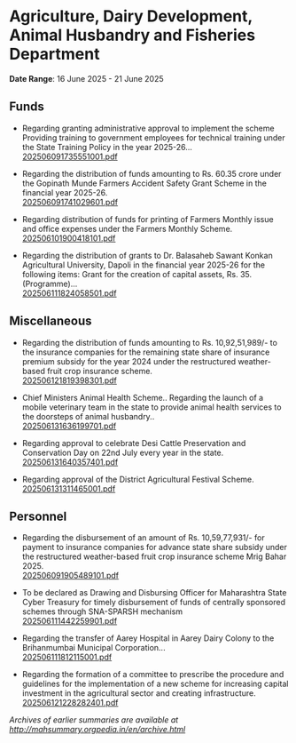 # Agriculture, Dairy Development, Animal Husbandry and Fisheries Department

**Date Range**: 16 June 2025 - 21 June 2025


## Funds
- Regarding granting administrative approval to implement the scheme Providing training to government employees for technical training under the State Training Policy in the year 2025-26...\
  [202506091735551001.pdf](https://gr.maharashtra.gov.in/Site/Upload/Government%20Resolutions/English/202506091735551001.pdf)

- Regarding the distribution of funds amounting to Rs. 60.35 crore under the Gopinath Munde Farmers Accident Safety Grant Scheme in the financial year 2025-26.\
  [202506091741029601.pdf](https://gr.maharashtra.gov.in/Site/Upload/Government%20Resolutions/English/202506091741029601.pdf)

- Regarding distribution of funds for printing of Farmers Monthly issue and office expenses under the Farmers Monthly Scheme.\
  [202506101900418101.pdf](https://gr.maharashtra.gov.in/Site/Upload/Government%20Resolutions/English/202506101900418101.pdf)

- Regarding the distribution of grants to Dr. Balasaheb Sawant Konkan Agricultural University, Dapoli in the financial year 2025-26 for the following items: Grant for the creation of capital assets, Rs. 35. (Programme)...\
  [202506111824058501.pdf](https://gr.maharashtra.gov.in/Site/Upload/Government%20Resolutions/English/202506111824058501.pdf)

## Miscellaneous
- Regarding the distribution of funds amounting to Rs. 10,92,51,989/- to the insurance companies for the remaining state share of insurance premium subsidy for the year 2024 under the restructured weather-based fruit crop insurance scheme.\
  [202506121819398301.pdf](https://gr.maharashtra.gov.in/Site/Upload/Government%20Resolutions/English/202506121819398301.pdf)

- Chief Ministers Animal Health Scheme.. Regarding the launch of a mobile veterinary team in the state to provide animal health services to the doorsteps of animal husbandry..\
  [202506131636199701.pdf](https://gr.maharashtra.gov.in/Site/Upload/Government%20Resolutions/English/202506131636199701.pdf)

- Regarding approval to celebrate Desi Cattle Preservation and Conservation Day on 22nd July every year in the state.\
  [202506131640357401.pdf](https://gr.maharashtra.gov.in/Site/Upload/Government%20Resolutions/English/202506131640357401....pdf)

- Regarding approval of the District Agricultural Festival Scheme.\
  [202506131311465001.pdf](https://gr.maharashtra.gov.in/Site/Upload/Government%20Resolutions/English/202506131311465001.pdf)

## Personnel
- Regarding the disbursement of an amount of Rs. 10,59,77,931/- for payment to insurance companies for advance state share subsidy under the restructured weather-based fruit crop insurance scheme Mrig Bahar 2025.\
  [202506091905489101.pdf](https://gr.maharashtra.gov.in/Site/Upload/Government%20Resolutions/English/202506091905489101.pdf)

- To be declared as Drawing and Disbursing Officer for Maharashtra State Cyber Treasury for timely disbursement of funds of centrally sponsored schemes through SNA-SPARSH mechanism\
  [202506111442259901.pdf](https://gr.maharashtra.gov.in/Site/Upload/Government%20Resolutions/English/202506111442259901.pdf)

- Regarding the transfer of Aarey Hospital in Aarey Dairy Colony to the Brihanmumbai Municipal Corporation...\
  [202506111812115001.pdf](https://gr.maharashtra.gov.in/Site/Upload/Government%20Resolutions/English/202506111812115001.pdf)

- Regarding the formation of a committee to prescribe the procedure and guidelines for the implementation of a new scheme for increasing capital investment in the agricultural sector and creating infrastructure.\
  [202506121228282401.pdf](https://gr.maharashtra.gov.in/Site/Upload/Government%20Resolutions/English/202506121228282401.pdf)


*Archives of earlier summaries are available at http://mahsummary.orgpedia.in/en/archive.html*